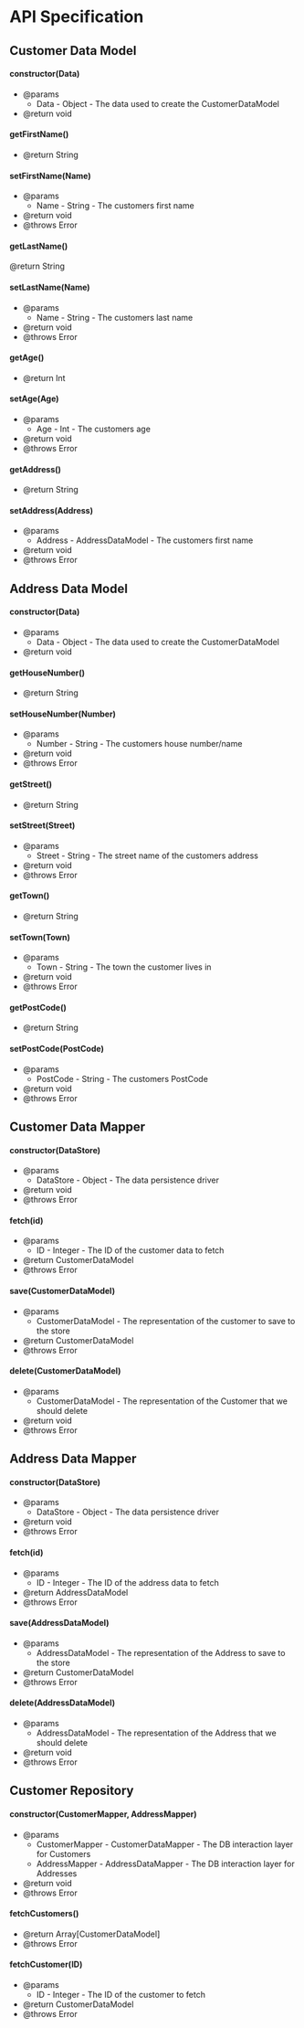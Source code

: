 # API Specification

## Customer Data Model

#### constructor(Data)

* @params
    * Data - Object - The data used to create the CustomerDataModel
* @return void

#### getFirstName()

* @return String

#### setFirstName(Name)

* @params
    * Name - String - The customers first name
* @return void
* @throws Error

#### getLastName()

@return String

#### setLastName(Name)

* @params
    * Name - String - The customers last name
* @return void
* @throws Error

#### getAge()

* @return Int

#### setAge(Age)

* @params
    * Age - Int - The customers age
* @return void
* @throws Error

#### getAddress()

* @return String

#### setAddress(Address)

* @params
    * Address - AddressDataModel - The customers first name
* @return void
* @throws Error

## Address Data Model

#### constructor(Data)

* @params
    * Data - Object - The data used to create the CustomerDataModel
* @return void

#### getHouseNumber()

* @return String

#### setHouseNumber(Number)

* @params
    * Number - String - The customers house number/name
* @return void
* @throws Error

#### getStreet()

* @return String

#### setStreet(Street)

* @params
    * Street - String - The street name of the customers address
* @return void
* @throws Error

#### getTown()

* @return String

#### setTown(Town)

* @params
    * Town - String - The town the customer lives in
* @return void
* @throws Error

#### getPostCode()

* @return String

#### setPostCode(PostCode)

* @params
    * PostCode - String - The customers PostCode
* @return void
* @throws Error

## Customer Data Mapper

#### constructor(DataStore)

* @params
    * DataStore - Object - The data persistence driver
* @return void
* @throws Error

#### fetch(id)

* @params
    *  ID - Integer - The ID of the customer data to fetch
* @return CustomerDataModel
* @throws Error

#### save(CustomerDataModel)

* @params
    * CustomerDataModel - The representation of the customer to save to the store
* @return CustomerDataModel
* @throws Error

#### delete(CustomerDataModel)

* @params
    * CustomerDataModel - The representation of the Customer that we should delete
* @return void
* @throws Error

## Address Data Mapper

#### constructor(DataStore)

* @params
    * DataStore - Object - The data persistence driver
* @return void
* @throws Error

#### fetch(id)

* @params
    *  ID - Integer - The ID of the address data to fetch
* @return AddressDataModel
* @throws Error

#### save(AddressDataModel)

* @params
    * AddressDataModel - The representation of the Address to save to the store
* @return CustomerDataModel
* @throws Error

#### delete(AddressDataModel)

* @params
    * AddressDataModel - The representation of the Address that we should delete
* @return void
* @throws Error

## Customer Repository

#### constructor(CustomerMapper, AddressMapper)

* @params
    * CustomerMapper - CustomerDataMapper - The DB interaction layer for Customers
    * AddressMapper - AddressDataMapper - The DB interaction layer for Addresses
* @return void
* @throws Error

#### fetchCustomers()

* @return Array[CustomerDataModel]
* @throws Error

#### fetchCustomer(ID)

* @params
    * ID - Integer - The ID of the customer to fetch
* @return CustomerDataModel
* @throws Error
